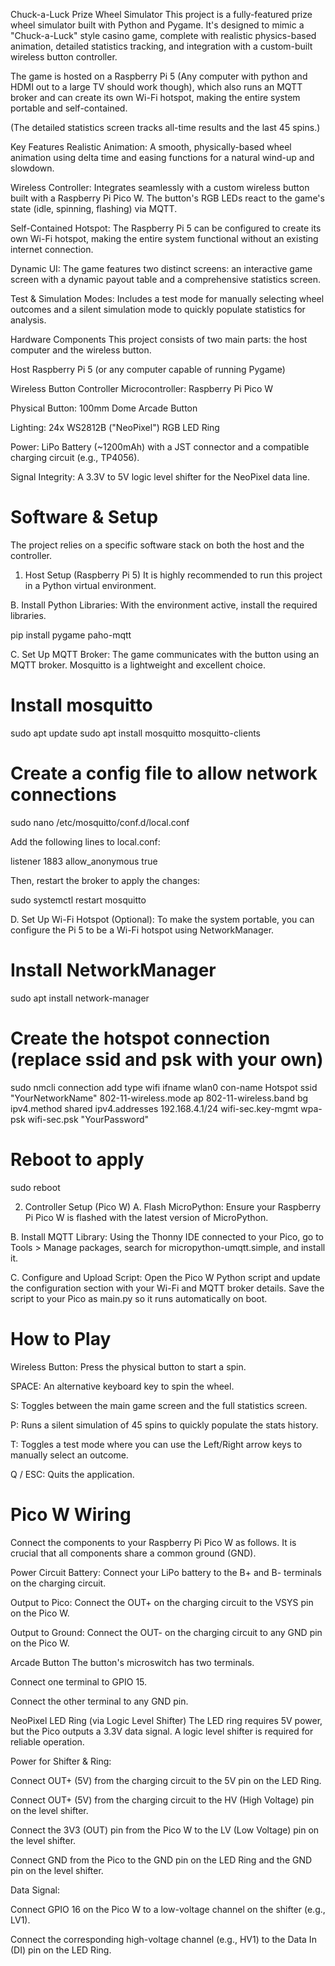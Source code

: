 Chuck-a-Luck Prize Wheel Simulator
This project is a fully-featured prize wheel simulator built with Python and Pygame. It's designed to mimic a "Chuck-a-Luck" style casino game, complete with realistic physics-based animation, detailed statistics tracking, and integration with a custom-built wireless button controller.

The game is hosted on a Raspberry Pi 5 (Any computer with python and HDMI out to a large TV should work though), which also runs an MQTT broker and can create its own Wi-Fi hotspot, making the entire system portable and self-contained.

(The detailed statistics screen tracks all-time results and the last 45 spins.)

Key Features
Realistic Animation: A smooth, physically-based wheel animation using delta time and easing functions for a natural wind-up and slowdown.

Wireless Controller: Integrates seamlessly with a custom wireless button built with a Raspberry Pi Pico W. The button's RGB LEDs react to the game's state (idle, spinning, flashing) via MQTT.

Self-Contained Hotspot: The Raspberry Pi 5 can be configured to create its own Wi-Fi hotspot, making the entire system functional without an existing internet connection.

Dynamic UI: The game features two distinct screens: an interactive game screen with a dynamic payout table and a comprehensive statistics screen.

Test & Simulation Modes: Includes a test mode for manually selecting wheel outcomes and a silent simulation mode to quickly populate statistics for analysis.

Hardware Components
This project consists of two main parts: the host computer and the wireless button.

Host
Raspberry Pi 5 (or any computer capable of running Pygame)

Wireless Button Controller
Microcontroller: Raspberry Pi Pico W

Physical Button: 100mm Dome Arcade Button

Lighting: 24x WS2812B ("NeoPixel") RGB LED Ring

Power: LiPo Battery (~1200mAh) with a JST connector and a compatible charging circuit (e.g., TP4056).

Signal Integrity: A 3.3V to 5V logic level shifter for the NeoPixel data line.

# Software & Setup
The project relies on a specific software stack on both the host and the controller.

1. Host Setup (Raspberry Pi 5)
It is highly recommended to run this project in a Python virtual environment.


B. Install Python Libraries:
With the environment active, install the required libraries.

pip install pygame paho-mqtt

C. Set Up MQTT Broker:
The game communicates with the button using an MQTT broker. Mosquitto is a lightweight and excellent choice.

# Install mosquitto
sudo apt update
sudo apt install mosquitto mosquitto-clients

# Create a config file to allow network connections
sudo nano /etc/mosquitto/conf.d/local.conf

Add the following lines to local.conf:

listener 1883
allow_anonymous true

Then, restart the broker to apply the changes:

sudo systemctl restart mosquitto

D. Set Up Wi-Fi Hotspot (Optional):
To make the system portable, you can configure the Pi 5 to be a Wi-Fi hotspot using NetworkManager.

# Install NetworkManager
sudo apt install network-manager

# Create the hotspot connection (replace ssid and psk with your own)
sudo nmcli connection add type wifi ifname wlan0 con-name Hotspot ssid "YourNetworkName" 802-11-wireless.mode ap 802-11-wireless.band bg ipv4.method shared ipv4.addresses 192.168.4.1/24 wifi-sec.key-mgmt wpa-psk wifi-sec.psk "YourPassword"

# Reboot to apply
sudo reboot

2. Controller Setup (Pico W)
A. Flash MicroPython:
Ensure your Raspberry Pi Pico W is flashed with the latest version of MicroPython.

B. Install MQTT Library:
Using the Thonny IDE connected to your Pico, go to Tools > Manage packages, search for micropython-umqtt.simple, and install it.

C. Configure and Upload Script:
Open the Pico W Python script and update the configuration section with your Wi-Fi and MQTT broker details. Save the script to your Pico as main.py so it runs automatically on boot.

# How to Play
Wireless Button: Press the physical button to start a spin.

SPACE: An alternative keyboard key to spin the wheel.

S: Toggles between the main game screen and the full statistics screen.

P: Runs a silent simulation of 45 spins to quickly populate the stats history.

T: Toggles a test mode where you can use the Left/Right arrow keys to manually select an outcome.

Q / ESC: Quits the application.

# Pico W Wiring
Connect the components to your Raspberry Pi Pico W as follows. It is crucial that all components share a common ground (GND).

Power Circuit
Battery: Connect your LiPo battery to the B+ and B- terminals on the charging circuit.

Output to Pico: Connect the OUT+ on the charging circuit to the VSYS pin on the Pico W.

Output to Ground: Connect the OUT- on the charging circuit to any GND pin on the Pico W.

Arcade Button
The button's microswitch has two terminals.

Connect one terminal to GPIO 15.

Connect the other terminal to any GND pin.

NeoPixel LED Ring (via Logic Level Shifter)
The LED ring requires 5V power, but the Pico outputs a 3.3V data signal. A logic level shifter is required for reliable operation.

Power for Shifter & Ring:

Connect OUT+ (5V) from the charging circuit to the 5V pin on the LED Ring.

Connect OUT+ (5V) from the charging circuit to the HV (High Voltage) pin on the level shifter.

Connect the 3V3 (OUT) pin from the Pico W to the LV (Low Voltage) pin on the level shifter.

Connect GND from the Pico to the GND pin on the LED Ring and the GND pin on the level shifter.

Data Signal:

Connect GPIO 16 on the Pico W to a low-voltage channel on the shifter (e.g., LV1).

Connect the corresponding high-voltage channel (e.g., HV1) to the Data In (DI) pin on the LED Ring.
